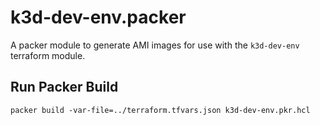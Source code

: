# k3d-dev-env.packer

A packer module to generate AMI images for use with the `k3d-dev-env` terraform module.

## Run Packer Build

```
packer build -var-file=../terraform.tfvars.json k3d-dev-env.pkr.hcl
```
